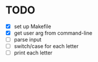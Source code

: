 # TODO
- [x] set up Makefile
- [x] get user arg from command-line
- [ ] parse input
- [ ] switch/case for each letter
- [ ] print each letter
